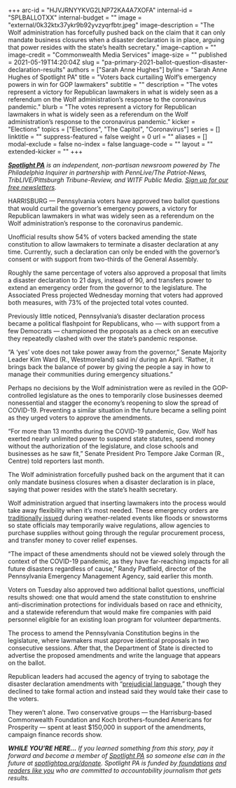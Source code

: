 +++
arc-id = "HJVJRNYYKVG2LNP72KA4A7XOFA"
internal-id = "SPLBALLOTXX"
internal-budget = ""
image = "external/0k32ktx37ykr9b92yvzyqrfbtr.jpeg"
image-description = "The Wolf administration has forcefully pushed back on the claim that it can only mandate business closures when a disaster declaration is in place, arguing that power resides with the state’s health secretary."
image-caption = ""
image-credit = "Commonwealth Media Services"
image-size = ""
published = 2021-05-19T14:20:04Z
slug = "pa-primary-2021-ballot-question-disaster-declaration-results"
authors = ["Sarah Anne Hughes"]
byline = "Sarah Anne Hughes of Spotlight PA"
title = "Voters back curtailing Wolf’s emergency powers in win for GOP lawmakers"
subtitle = ""
description = "The votes represent a victory for Republican lawmakers in what is widely seen as a referendum on the Wolf administration’s response to the coronavirus pandemic."
blurb = "The votes represent a victory for Republican lawmakers in what is widely seen as a referendum on the Wolf administration’s response to the coronavirus pandemic."
kicker = "Elections"
topics = ["Elections", "The Capitol", "Coronavirus"]
series = []
linktitle = ""
suppress-featured = false
weight = 0
url = ""
aliases = []
modal-exclude = false
no-index = false
language-code = ""
layout = ""
extended-kicker = ""
+++

<a href="https://www.spotlightpa.org/"><i><b>Spotlight PA</b></i></a><i> is an independent, non-partisan newsroom powered by The Philadelphia Inquirer in partnership with PennLive/The Patriot-News, TribLIVE/Pittsburgh Tribune-Review, and WITF Public Media. </i><a href="https://www.spotlightpa.org/newsletters"><i>Sign up for our free newsletters</i></a><i>.</i>

HARRISBURG — Pennsylvania voters have approved two ballot questions that would curtail the governor’s emergency powers, a victory for Republican lawmakers in what was widely seen as a referendum on the Wolf administration’s response to the coronavirus pandemic.

Unofficial results show 54% of voters backed amending the state constitution to allow lawmakers to terminate a disaster declaration at any time. Currently, such a declaration can only be ended with the governor’s consent or with support from two-thirds of the General Assembly.

Roughly the same percentage of voters also approved a proposal that limits a disaster declaration to 21 days, instead of 90, and transfers power to extend an emergency order from the governor to the legislature. The Associated Press projected Wednesday morning that voters had approved both measures, with 73% of the projected total votes counted.

<script src="https://www.spotlightpa.org/embed.js" async></script><div data-spl-embed-version="1" data-spl-src="https://www.spotlightpa.org/embeds/newsletter/"></div>

Previously little noticed, Pennsylvania’s disaster declaration process became a political flashpoint for Republicans, who — with support from a few Democrats — championed the proposals as a check on an executive they repeatedly clashed with over the state’s pandemic response.

“A ‘yes’ vote does not take power away from the governor,” Senate Majority Leader Kim Ward (R., Westmoreland) said in/ during an April. “Rather, it brings back the balance of power by giving the people a say in how to manage their communities during emergency situations.”

Perhaps no decisions by the Wolf administration were as reviled in the GOP-controlled legislature as the ones to temporarily close businesses deemed nonessential and stagger the economy’s reopening to slow the spread of COVID-19. Preventing a similar situation in the future became a selling point as they urged voters to approve the amendments.

“For more than 13 months during the COVID-19 pandemic, Gov. Wolf has exerted nearly unlimited power to suspend state statutes, spend money without the authorization of the legislature, and close schools and businesses as he saw fit,” Senate President Pro Tempore Jake Corman (R., Centre) told reporters last month.

The Wolf administration forcefully pushed back on the argument that it can only mandate business closures when a disaster declaration is in place, saying that power resides with the state’s health secretary.

Wolf administration argued that inserting lawmakers into the process would take away flexibility when it’s most needed. These emergency orders are <a href="https://www.pema.pa.gov/Governor-Proclamations/Pages/default.aspx#.VXC4XM9VhBc">traditionally issued</a> during weather-related events like floods or snowstorms so state officials may temporarily waive regulations, allow agencies to purchase supplies without going through the regular procurement process, and transfer money to cover relief expenses.

“The impact of these amendments should not be viewed solely through the context of the COVID-19 pandemic, as they have far-reaching impacts for all future disasters regardless of cause,” Randy Padfield, director of the Pennsylvania Emergency Management Agency, said earlier this month.

<script src="https://www.spotlightpa.org/embed.js" async></script><div data-spl-embed-version="1" data-spl-src="https://www.spotlightpa.org/embeds/donate/?teaser_text=If%20you%20learned%20something%20from%20this%20report%2C%20pay%20it%20forward%20and%20become%20a%20member%20of%20Spotlight%20PA%20so%20someone%20else%20can%20in%20the%20future."></div>

Voters on Tuesday also approved two additional ballot questions, unofficial results showed: one that would amend the state constitution to enshrine anti-discrimination protections for individuals based on race and ethnicity, and a statewide referendum that would make fire companies with paid personnel eligible for an existing loan program for volunteer departments.

The process to amend the Pennsylvania Constitution begins in the legislature, where lawmakers must approve identical proposals in two consecutive sessions. After that, the Department of State is directed to advertise the proposed amendments and write the language that appears on the ballot.

Republican leaders had accused the agency of trying to sabotage the disaster declaration amendments with “<a href="https://www.spotlightpa.org/news/2021/03/pennsylvania-2021-ballot-questions-disaster-declaration-wording/">prejudicial language</a>,” though they declined to take formal action and instead said they would take their case to the voters.

They weren’t alone. Two conservative groups — the Harrisburg-based Commonwealth Foundation and Koch brothers-founded Americans for Prosperity — spent at least $150,000 in support of the amendments, campaign finance records show.

<i><b>WHILE YOU’RE HERE...</b></i><i> If you learned something from this story, pay it forward and become a member of </i><a href="https://www.spotlightpa.org/"><i>Spotlight PA</i></a><i> so someone else can in the future at </i><a href="http://spotlightpa.org/donate"><i>spotlightpa.org/donate</i></a><i>. Spotlight PA is funded by</i><a href="https://www.spotlightpa.org/support"><i> foundations</i></a><i> </i><a href="https://www.spotlightpa.org/support"><i>and readers like you</i></a><i> who are committed to accountability journalism that gets results.</i>
